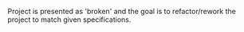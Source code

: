 Project is presented as 'broken' and the goal is to refactor/rework the
project to match given specifications. 
